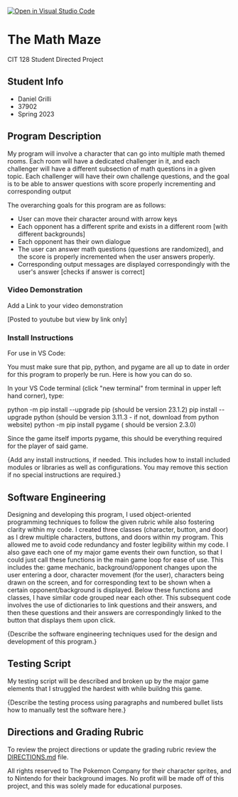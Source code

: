 [![Open in Visual Studio Code](https://classroom.github.com/assets/open-in-vscode-c66648af7eb3fe8bc4f294546bfd86ef473780cde1dea487d3c4ff354943c9ae.svg)](https://classroom.github.com/online_ide?assignment_repo_id=10769082&assignment_repo_type=AssignmentRepo)

# The Math Maze

CIT 128 Student Directed Project

## Student Info

* Daniel Grilli
* 37902
* Spring 2023

## Program Description

My program will involve a character that can go into multiple math themed rooms. Each room will have a dedicated challenger in it, and each challenger will have a different subsection of math questions in a given topic. Each challenger will have their own challenge questions, and the goal is to be able to answer questions with score properly incrementing and corresponding output

The overarching goals for this program are as follows: 
- User can move their character around with arrow keys
- Each opponent has a different sprite and exists in a different room [with different backgrounds]
- Each opponent has their own dialogue
- The user can answer math questions (questions are randomized), and the score is properly incremented when the user answers properly.
- Corresponding output messages are displayed correspondingly with the user's answer [checks if answer is correct]

### Video Demonstration

Add a Link to your video demonstration

[Posted to youtube but view by link only]

### Install Instructions

For use in VS Code:

You must make sure that pip, python, and pygame are all up to date in order for this program to properly be run.
Here is how you can do so.

In your VS Code terminal (click "new terminal" from terminal in upper left hand corner), type:

python -m pip install --upgrade pip (should be version 23.1.2)
pip install --upgrade python (should be version 3.11.3 - if not, download from python website)
python -m pip install pygame ( should be version 2.3.0)

Since the game itself imports pygame, this should be everything required for the player of said game. 

{Add any install instructions, if needed. This includes how to install included modules or libraries as well as configurations. You may remove this section if no special instructions are required.}

## Software Engineering

Designing and developing this program, I used object-oriented programming techniques to follow the given rubric while also fostering clarity within my code. 
I created three classes (character, button, and door) as I drew multiple characters, buttons, and doors within my program. This allowed me to avoid code redundancy and foster legibility within my code. I also gave each one of my major game events their own function, so that I could just call these functions in the main game loop for ease of use. This includes the: game mechanic, background/opponent changes upon the user entering a door, character movement (for the user), characters being drawn on the screen, and for corresponding text to be shown when a certain opponent/background is displayed. Below these functions and classes, I have similar code grouped near each other. This subsequent code involves the use of dictionaries to link questions and their answers, and then these questions and their answers are correspondingly linked to the button that displays them upon click.

{Describe the software engineering techniques used for the design and development of this program.}

## Testing Script

My testing script will be described and broken up by the major game elements that I struggled the hardest with while buildng this game.




{Describe the testing process using paragraphs and numbered bullet lists how to manually test the software here.}

## Directions and Grading Rubric

To review the project directions or update the grading rubric review the [DIRECTIONS.md](DIRECTIONS.md) file.

All rights reserved to The Pokemon Company for their character sprites, and to Nintendo for their background images. No profit will be made off of this project, and this was solely made for educational purposes. 
